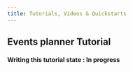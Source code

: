 ```yaml
---
title: Tutorials, Videos & Quickstarts
---
```


## <i class="flaticon-professor-teaching"></i><span class="bigfirstletter">E</span>vents planner Tutorial

#### Writing this tutorial state : In progress